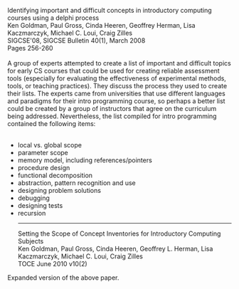 Identifying important and difficult concepts in introductory computing courses using a delphi process<br>
Ken Goldman, Paul Gross, Cinda Heeren, Geoffrey Herman, Lisa Kaczmarczyk, Michael C. Loui, Craig Zilles<br>
SIGCSE'08, SIGCSE Bulletin 40(1), March 2008<br>
Pages 256-260<br>
<br>
A group of experts attempted to create a list of important and difficult topics for early CS courses that could be used for creating reliable assessment tools (especially for evaluating the effectiveness of experimental methods, tools, or teaching practices).  They discuss the process they used to create their lists.  The experts came from universities that use different languages and paradigms for their intro programming course, so perhaps a better list could be created by a group of instructors that agree on the curriculum being addressed.  Nevertheless, the list compiled for intro programming contained the following items:<br>
<br>
<ul><li>local vs. global scope<br>
</li><li>parameter scope<br>
</li><li>memory model, including references/pointers<br>
</li><li>procedure design<br>
</li><li>functional decomposition<br>
</li><li>abstraction, pattern recognition and use<br>
</li><li>designing problem solutions<br>
</li><li>debugging<br>
</li><li>designing tests<br>
</li><li>recursion<br>
<hr />
Setting the Scope of Concept Inventories for Introductory Computing Subjects<br>
Ken Goldman, Paul Gross, Cinda Heeren, Geoffrey L. Herman, Lisa Kaczmarczyk, Michael C. Loui, Craig Zilles<br>
TOCE June 2010 v10(2)</li></ul>

Expanded version of the above paper.